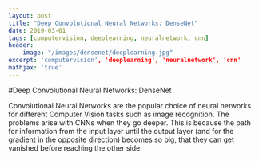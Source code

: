 ```yaml
---
layout: post
title: "Deep Convolutional Neural Networks: DenseNet"
date: 2019-03-01
tags: [computervision, deeplearning, neuralnetwork, cnn]
header:
    image: "/images/densenet/deeplearning.jpg"
excerpt: 'computervision', 'deeplearning', 'neuralnetwork', 'cnn'
mathjax: 'true'
---
```

#Deep Convolutional Neural Networks: DenseNet

Convolutional Neural Networks are the popular choice of neural networks for different Computer Vision tasks such as image recognition.
The problems arise with CNNs when they go deeper. This is because the path for information from the input layer until the output layer (and for the gradient in the opposite direction) becomes so big, that they can get vanished before reaching the other side.



